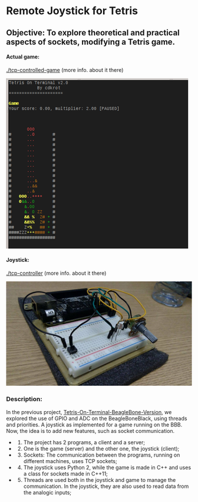 # Remote Joystick for Tetris
## Objective: To explore theoretical and practical aspects of sockets, modifying a Tetris game.

#### Actual game:
[./tcp-controlled-game](https://github.com/pentalpha/tcp-joystick-for-tetris/tree/master/tcp-controlled-game) (more info. about it there)

![Classic mode in tetris-on-terminal](./tcp-controlled-game/image.png)

#### Joystick:
[./tcp-controller](https://github.com/pentalpha/tcp-joystick-for-tetris/tree/master/tcp-controller) (more info. about it there)

![Joystick on Beaglebone Black](./tcp-controller/image2.jpg)

### Description:

In the previous project,  [Tetris-On-Terminal-BeagleBone-Version](https://github.com/pentalpha/tetris-on-terminal-Beaglebone-Version-), we explored the use of GPIO and ADC on the BeagleBoneBlack, using threads and priorities. A joystick as implemented for a game running on the BBB. Now, the idea is to add new features, such as socket communication.

- 1. The project has 2 programs, a client and a server;

- 2. One is the game (server) and the other one, the joystick (client);

- 3. Sockets: The communication between the programs, running on different machines, uses TCP sockets;

- 4. The joystick uses Python 2, while the game is made in C++ and uses a class for sockets made in C++11;

- 5. Threads are used both in the joystick and game to manage the communication. In the joystick, they are also used to read data from the analogic inputs;
